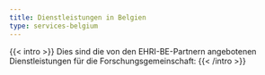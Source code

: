 ```yaml
---
title: Dienstleistungen in Belgien
type: services-belgium
---
```


{{< intro >}}
Dies sind die von den EHRI-BE-Partnern angebotenen Dienstleistungen für die Forschungsgemeinschaft:
{{< /intro >}}
